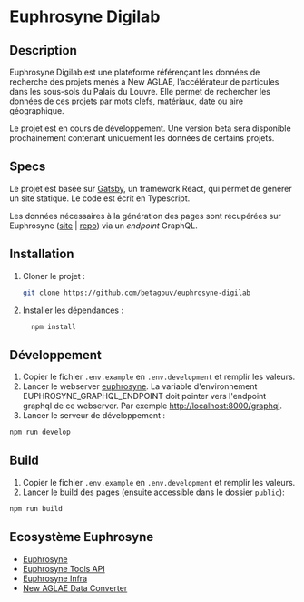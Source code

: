 # Euphrosyne Digilab

## Description

Euphrosyne Digilab est une plateforme référençant les données de recherche des projets menés à New AGLAE, l’accélérateur de particules dans les sous-sols du Palais du Louvre. Elle permet de rechercher les données de ces projets par mots clefs, matériaux, date ou aire géographique.

Le projet est en cours de développement. Une version beta sera disponible prochainement contenant uniquement les données de certains projets.

## Specs

Le projet est basée sur [Gatsby](https://www.gatsbyjs.com/), un framework React, qui permet de générer un site statique. Le code est écrit en Typescript.

Les données nécessaires à la génération des pages sont récupérées sur Euphrosyne ([site](https://euphrosyne.beta.gouv.fr/login/?next=/) | [repo](https://github.com/betagouv/euphrosyne)) via un _endpoint_ GraphQL.

## Installation

1. Cloner le projet :

   ```bash
   git clone https://github.com/betagouv/euphrosyne-digilab
   ```

2. Installer les dépendances :

   ```bash
     npm install
   ```

## Développement

1. Copier le fichier `.env.example` en `.env.development` et remplir les valeurs.
2. Lancer le webserver [euphrosyne](https://github.com/betagouv/euphrosyne). La variable d'environnement EUPHROSYNE_GRAPHQL_ENDPOINT doit pointer vers l'endpoint graphql de ce webserver. Par exemple [http://localhost:8000/graphql](http://localhost:8000/graphql).
3. Lancer le serveur de développement :

```bash
npm run develop
```

## Build

1. Copier le fichier `.env.example` en `.env.development` et remplir les valeurs.
2. Lancer le build des pages (ensuite accessible dans le dossier `public`):

```bash
npm run build
```

## Ecosystème Euphrosyne

- [Euphrosyne](https://github.com/betagouv/euphrosyne)
- [Euphrosyne Tools API](https://github.com/betagouv/euphrosyne-tools-api)
- [Euphrosyne Infra](https://github.com/betagouv/euphrosyne-tools-infra)
- [New AGLAE Data Converter](https://github.com/betagouv/new-aglae-data-converter)
